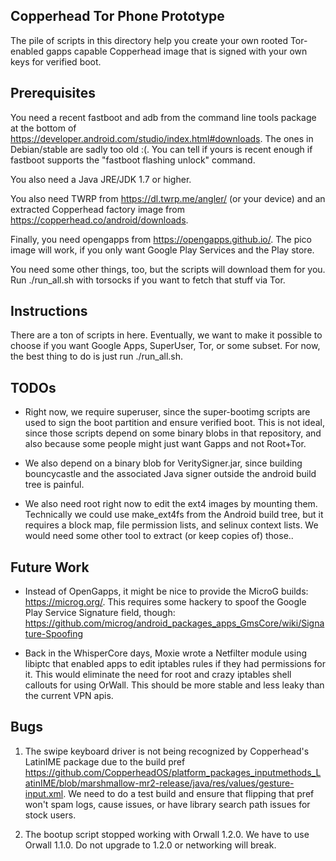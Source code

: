 ## Copperhead Tor Phone Prototype

The pile of scripts in this directory help you create your own rooted
Tor-enabled gapps capable Copperhead image that is signed with your own keys
for verified boot.

## Prerequisites

You need a recent fastboot and adb from the command line tools package at the
bottom of https://developer.android.com/studio/index.html#downloads. The ones
in Debian/stable are sadly too old :(. You can tell if yours is recent enough
if fastboot supports the "fastboot flashing unlock" command.

You also need a Java JRE/JDK 1.7 or higher.

You also need TWRP from https://dl.twrp.me/angler/ (or your device) and an
extracted Copperhead factory image from https://copperhead.co/android/downloads.

Finally, you need opengapps from https://opengapps.github.io/. The pico image
will work, if you only want Google Play Services and the Play store.

You need some other things, too, but the scripts will download them for you.
Run ./run_all.sh with torsocks if you want to fetch that stuff via Tor.

## Instructions

There are a ton of scripts in here. Eventually, we want to make it possible to
choose if you want Google Apps, SuperUser, Tor, or some subset. For now, the
best thing to do is just run ./run_all.sh.

## TODOs

* Right now, we require superuser, since the super-bootimg scripts are used to
sign the boot partition and ensure verified boot. This is not ideal, since
those scripts depend on some binary blobs in that repository, and also because
some people might just want Gapps and not Root+Tor.

* We also depend on a binary blob for VeritySigner.jar, since building
bouncycastle and the associated Java signer outside the android build tree
is painful.

* We also need root right now to edit the ext4 images by mounting them.
Technically we could use make_ext4fs from the Android build tree, but it
requires a block map, file permission lists, and selinux context lists. We
would need some other tool to extract (or keep copies of) those..

## Future Work

* Instead of OpenGapps, it might be nice to provide the MicroG builds:
https://microg.org/. This requires some hackery to spoof the Google Play
Service Signature field, though:
https://github.com/microg/android_packages_apps_GmsCore/wiki/Signature-Spoofing

* Back in the WhisperCore days, Moxie wrote a Netfilter module using libiptc
that enabled apps to edit iptables rules if they had permissions for it. This
would eliminate the need for root and crazy iptables shell callouts for using
OrWall. This should be more stable and less leaky than the current VPN apis.

## Bugs

1. The swipe keyboard driver is not being recognized by Copperhead's LatinIME
package due to the build pref
https://github.com/CopperheadOS/platform_packages_inputmethods_LatinIME/blob/marshmallow-mr2-release/java/res/values/gesture-input.xml.
We need to do a test build and ensure that flipping that pref won't spam logs,
cause issues, or have library search path issues for stock users.

2. The bootup script stopped working with Orwall 1.2.0. We have to use Orwall
1.1.0. Do not upgrade to 1.2.0 or networking will break.


